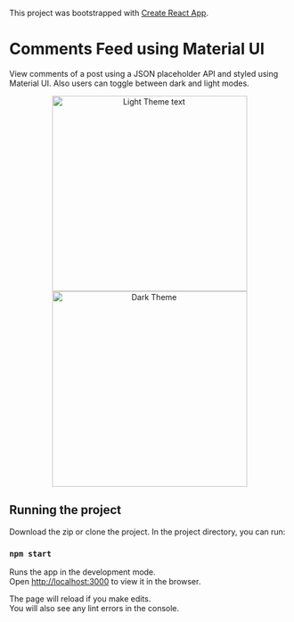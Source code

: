 This project was bootstrapped with [Create React App](https://github.com/facebook/create-react-app).

# Comments Feed using Material UI

View comments of a post using a JSON placeholder API and styled using Material UI. Also users can toggle between dark and light modes.

<p align="center">
  <img src="https://i.imgur.com/1f9TMDC.png" width="350" title="Light Theme text">
  <img src="https://i.imgur.com/DxaD973.png" width="350" alt="Dark Theme">
</p>




## Running the project

Download the zip or clone the project. In the project directory, you can run:

### `npm start`

Runs the app in the development mode.<br />
Open [http://localhost:3000](http://localhost:3000) to view it in the browser.

The page will reload if you make edits.<br />
You will also see any lint errors in the console.
